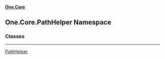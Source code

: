 #### [One.Core](index.md 'index')
## One.Core.PathHelper Namespace
### Classes

***
[PathHelper](One_Core_PathHelper_PathHelper.md 'One.Core.PathHelper.PathHelper')

